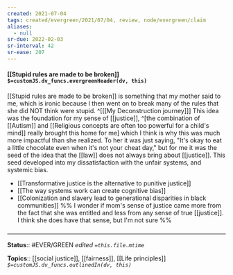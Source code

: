 ```yaml
---
created: 2021-07-04
tags: created/evergreen/2021/07/04, review, node/evergreen/claim
aliases:
  - null
sr-due: 2022-02-03
sr-interval: 42
sr-ease: 207
---
```


#### [[Stupid rules are made to be broken]] `$=customJS.dv_funcs.evergreenHeader(dv, this)`

[[Stupid rules are made to be broken]] is something that my mother said to me, which is ironic because I then went on to break many of the rules that she did NOT think were stupid.
^[[[My Deconstruction journey]]]
This idea was the foundation for my sense of [[justice]],
^[the combination of [[Autism]] and [[Religious concepts are often too powerful for a child's mind]] really brought this home for me]
which I think is why this was much more impactful than she realized. To her it was just saying, "It's okay to eat a little chocolate even when it's not your cheat day," but for me it was the seed of the idea that the [[law]] does not always bring about [[justice]]. This seed developed into my dissatisfaction with the unfair systems, and systemic bias.
- [[Transformative justice is the alternative to punitive justice]]
- [[The way systems work can create cognitive bias]]
- [[Colonization and slavery lead to generational disparities in black communities]]
%%
I wonder if mom's sense of justice came more from the fact that she was entitled and less from any sense of true [[justice]]. I think she does have that sense, but I'm not sure 
%%

### <hr class="footnote"/>

**Status**:: #EVER/GREEN 
*edited `=this.file.mtime`*

**Topics**:: [[social justice]], [[fairness]], [[Life principles]]
*`$=customJS.dv_funcs.outlinedIn(dv, this)`*
